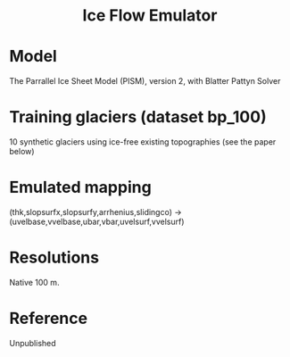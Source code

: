 ### <h1 align="center" id="title">Ice Flow Emulator</h1>

# Model
 
The Parrallel Ice Sheet Model (PISM), version 2, with Blatter Pattyn Solver

# Training glaciers (dataset bp_100)

10 synthetic glaciers using ice-free existing topographies (see the paper below)

# Emulated mapping

(thk,slopsurfx,slopsurfy,arrhenius,slidingco) -> (uvelbase,vvelbase,ubar,vbar,uvelsurf,vvelsurf)

# Resolutions

Native 100 m.  

# Reference

Unpublished
